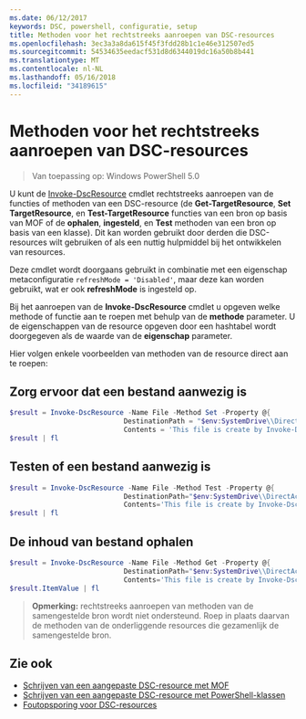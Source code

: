 ```yaml
---
ms.date: 06/12/2017
keywords: DSC, powershell, configuratie, setup
title: Methoden voor het rechtstreeks aanroepen van DSC-resources
ms.openlocfilehash: 3ec3a3a8da615f45f3fdd28b1c1e46e312507ed5
ms.sourcegitcommit: 54534635eedacf531d8d6344019dc16a50b8b441
ms.translationtype: MT
ms.contentlocale: nl-NL
ms.lasthandoff: 05/16/2018
ms.locfileid: "34189615"
---
```

# <a name="calling-dsc-resource-methods-directly"></a>Methoden voor het rechtstreeks aanroepen van DSC-resources

>Van toepassing op: Windows PowerShell 5.0

U kunt de [Invoke-DscResource](https://technet.microsoft.com/library/mt517869.aspx) cmdlet rechtstreeks aanroepen van de functies of methoden van een DSC-resource (de **Get-TargetResource**, **Set TargetResource**, en  **Test-TargetResource** functies van een bron op basis van MOF of de **ophalen**, **ingesteld**, en **Test** methoden van een bron op basis van een klasse).
Dit kan worden gebruikt door derden die DSC-resources wilt gebruiken of als een nuttig hulpmiddel bij het ontwikkelen van resources.

Deze cmdlet wordt doorgaans gebruikt in combinatie met een eigenschap metaconfiguratie `refreshMode = 'Disabled'`, maar deze kan worden gebruikt, wat er ook **refreshMode** is ingesteld op.

Bij het aanroepen van de **Invoke-DscResource** cmdlet u opgeven welke methode of functie aan te roepen met behulp van de **methode** parameter. U de eigenschappen van de resource opgeven door een hashtabel wordt doorgegeven als de waarde van de **eigenschap** parameter.

Hier volgen enkele voorbeelden van methoden van de resource direct aan te roepen:

## <a name="ensure-a-file-is-present"></a>Zorg ervoor dat een bestand aanwezig is

```powershell
$result = Invoke-DscResource -Name File -Method Set -Property @{
                            DestinationPath = "$env:SystemDrive\\DirectAccess.txt";
                            Contents = 'This file is create by Invoke-DscResource'} -Verbose
$result | fl
```

## <a name="test-that-a-file-is-present"></a>Testen of een bestand aanwezig is

```powershell
$result = Invoke-DscResource -Name File -Method Test -Property @{
                            DestinationPath="$env:SystemDrive\\DirectAccess.txt";
                            Contents='This file is create by Invoke-DscResource'} -Verbose
$result | fl
```

## <a name="get-the-contents-of-file"></a>De inhoud van bestand ophalen

```powershell
$result = Invoke-DscResource -Name File -Method Get -Property @{
                            DestinationPath="$env:SystemDrive\\DirectAccess.txt";
                            Contents='This file is create by Invoke-DscResource'} -Verbose
$result.ItemValue | fl
```

>**Opmerking:** rechtstreeks aanroepen van methoden van de samengestelde bron wordt niet ondersteund. Roep in plaats daarvan de methoden van de onderliggende resources die gezamenlijk de samengestelde bron.

## <a name="see-also"></a>Zie ook
- [Schrijven van een aangepaste DSC-resource met MOF](authoringResourceMOF.md)
- [Schrijven van een aangepaste DSC-resource met PowerShell-klassen](authoringResourceClass.md)
- [Foutopsporing voor DSC-resources](debugResource.md)